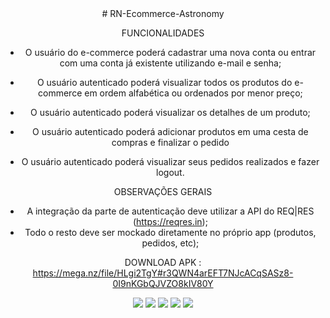 <div align="center">
# RN-Ecommerce-Astronomy


FUNCIONALIDADES

* O usuário do e-commerce poderá cadastrar uma nova conta ou entrar com uma conta já
existente utilizando e-mail e senha;

* O usuário autenticado poderá visualizar todos os produtos do e-commerce em ordem alfabética
ou ordenados por menor preço;

* O usuário autenticado poderá visualizar os detalhes de um produto;

* O usuário autenticado poderá adicionar produtos em uma cesta de compras e finalizar o pedido

* O usuário autenticado poderá visualizar seus pedidos realizados e fazer logout.

OBSERVAÇÕES GERAIS
- A integração da parte de autenticação deve utilizar a API do REQ|RES (https://reqres.in);
- Todo o resto deve ser mockado diretamente no próprio app (produtos, pedidos, etc);

DOWNLOAD APK : https://mega.nz/file/HLgi2TgY#r3QWN4arEFT7NJcACqSASz8-0I9nKGbQJVZO8kIV80Y


![](./assets/tela.1.png)
![](./assets/tela.2.png)
![](./assets/tela.3.png)
![](./assets/tela.4.png)
![](./assets/tela.5.png)
  
</div>

